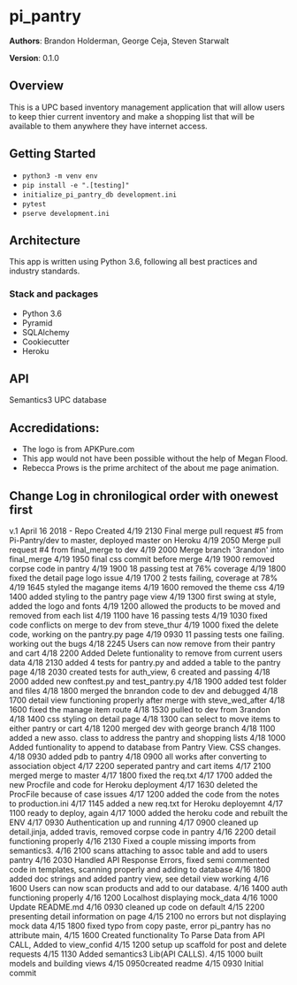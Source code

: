 
# pi_pantry

**Authors**: Brandon Holderman, George Ceja, Steven Starwalt

**Version**: 0.1.0


## Overview
This is a UPC based inventory management application that will allow users to keep thier current inventory and make a shopping list that will be available to them anywhere they have internet access.

## Getting Started
- `python3 -m venv env`
- `pip install -e ".[testing]"`
- `initialize_pi_pantry_db development.ini`
- `pytest`
- `pserve development.ini`

## Architecture
This app is written using Python 3.6, following all best practices and industry standards.

### Stack and packages
- Python 3.6
- Pyramid
- SQLAlchemy
- Cookiecutter
- Heroku

## API
Semantics3 UPC database

## Accredidations:
 * The logo is from APKPure.com
 * This app would not have been possible without the help of Megan Flood.
 * Rebecca Prows is the prime architect of the about me page animation.
 
## Change Log in chronilogical order with onewest first

v.1  April 16 2018 - Repo Created
4/19 2130 Final merge pull request #5 from Pi-Pantry/dev to master, deployed master on Heroku 
4/19 2050 Merge pull request #4 from final_merge to dev
4/19 2000 Merge branch '3randon' into final_merge
4/19 1950 final css commit before merge
4/19 1900 removed corpse code in pantry
4/19 1900 18 passing test at 76% coverage
4/19 1800 fixed the detail page logo issue
4/19 1700 2 tests failing, coverage at 78%
4/19 1645 styled the magange items
4/19 1600 removed the theme css
4/19 1400 added styling to the pantry page view
4/19 1300 first swing at style, added the logo and fonts
4/19 1200 allowed the products to be moved and removed from each list
4/19 1100 have 16 passing tests
4/19 1030 fixed code conflicts on merge to dev from steve_thur
4/19 1000 fixed the delete code, working on the pantry.py page
4/19 0930 11 passing tests one failing. working out the bugs
4/18 2245 Users can now remove from their pantry and cart
4/18 2200 Added Delete funtionality to remove from current users data
4/18 2130 added 4 tests for pantry.py and added a table to the pantry page
4/18 2030 created tests for auth_view, 6 created and passing
4/18 2000 added new conftest.py and test_pantry.py
4/18 1900 added test folder and files
4/18 1800 merged the bnrandon code to dev and debugged
4/18 1700 detail view functioning properly after merge with steve_wed_after
4/18 1600 fixed the manage item route
4/18 1530 pulled to dev from 3randon
4/18 1400 css styling on detail page
4/18 1300 can select to move items to either pantry or cart
4/18 1200 merged dev with george branch
4/18 1100 added a new asso. class to address the pantry and shopping lists
4/18 1000 Added funtionality to append to database from Pantry View. CSS changes.
4/18 0930 added pdb to pantry
4/18 0900 all works after converting to association object
4/17 2200 seperated pantry and cart items
4/17 2100 merged merge to master
4/17 1800 fixed the req.txt
4/17 1700 added the new Procfile and code for Heroku deployment
4/17 1630 deleted the ProcFile because of case issues
4/17 1200 added the code from the notes to production.ini
4/17 1145 added a new req.txt for Heroku deployemnt
4/17 1100 ready to deploy, again
4/17 1000 added the heroku code and rebuilt the ENV
4/17 0930 Authentication up and running
4/17 0900 cleaned up detail.jinja, added travis, removed corpse code in pantry
4/16 2200 detail functioning properly
4/16 2130 Fixed a couple missing imports from semantics3.
4/16 2100 scans attaching to assoc table and add to users pantry
4/16 2030 Handled API Response Errors, fixed semi commented code in templates, scanning properly and adding to database
4/16 1800 added doc strings and added pantry view, see detail view working
4/16 1600 Users can now scan products and add to our database.
4/16 1400 auth functioning properly
4/16 1200 Localhost displaying mock_data
4/16 1000 Update README.md
4/16 0930 cleaned up code on default
4/15 2200 presenting detail information on page
4/15 2100 no errors but not displaying mock data
4/15 1800 fixed typo from copy paste, error pi_pantry has no attribute main, 
4/15 1600 Created functionality To Parse Data from API CALL, Added to view_confid
4/15 1200 setup up scaffold for post and delete requests
4/15 1130 Added semantics3 Lib(API CALLS).
4/15 1000 built models and building views
4/15 0950created readme
4/15 0930 Initial commit
